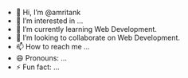 - 👋 Hi, I’m @amritank
- 👀 I’m interested in ...
- 🌱 I’m currently learning Web Development.
- 💞️ I’m looking to collaborate on Web Development.
- 📫 How to reach me ...
- 😄 Pronouns: ...
- ⚡ Fun fact: ...

<!---
amritank/amritank is a ✨ special ✨ repository because its `README.md` (this file) appears on your GitHub profile.
You can click the Preview link to take a look at your changes.
--->
